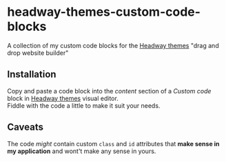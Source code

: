 headway-themes-custom-code-blocks
=================================

A collection of my custom code blocks for the [Headway themes](http://headwaythemes.com/) "drag and drop website builder"

## Installation
Copy and paste a code block into the *content* section of a *Custom code* block in [Headway themes](http://headwaythemes.com/) visual editor.  
Fiddle with the code a little to make it suit your needs.

## Caveats
The code *might* contain custom <code>class</code> and <code>id</code> attributes that **make sense in my application** and wont't make any sense in yours.
